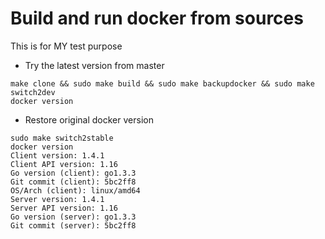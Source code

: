 # Build and run docker from sources

This is for MY test purpose

- Try the latest version from master

```
make clone && sudo make build && sudo make backupdocker && sudo make switch2dev
docker version

```

- Restore original docker version

```
sudo make switch2stable
docker version
Client version: 1.4.1
Client API version: 1.16
Go version (client): go1.3.3
Git commit (client): 5bc2ff8
OS/Arch (client): linux/amd64
Server version: 1.4.1
Server API version: 1.16
Go version (server): go1.3.3
Git commit (server): 5bc2ff8
```
